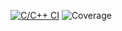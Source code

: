 [![C/C++ CI](https://github.com/PolkovnikovaDarya/studentsDataBase/actions/workflows/ci.yml/badge.svg)](https://github.com/PolkovnikovaDarya/studentsDataBase/actions/workflows/ci.yml)
![Coverage](https://img.shields.io/endpoint?url=https://gist.githubusercontent.com/PolkovnikovaDarya/2f72d6abc477fab4f39acd2fced7642d/raw/coverage.json)

